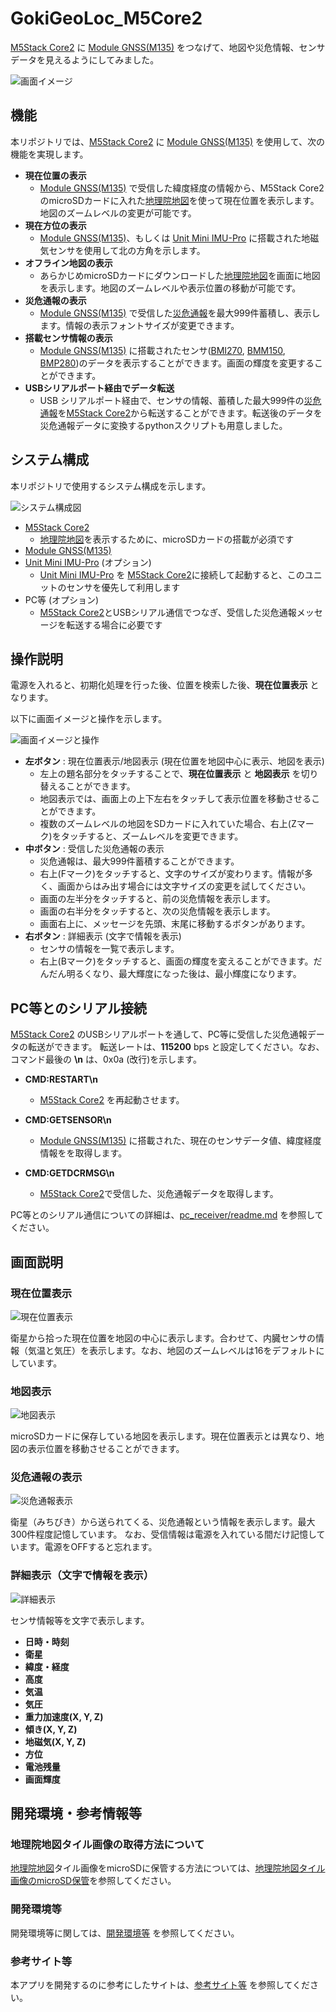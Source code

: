 # GokiGeoLoc_M5Core2

[M5Stack Core2](https://docs.m5stack.com/en/core/core2) に [Module GNSS(M135)](https://docs.m5stack.com/en/module/GNSS%20Module) をつなげて、地図や災危情報、センサデータを見えるようにしてみました。

![画面イメージ](https://github.com/MRSa/GokiGeoLoc_M5Core2/blob/main/images/gok_geo_loc.png?raw=true)

## 機能

本リポジトリでは、[M5Stack Core2](https://docs.m5stack.com/en/core/core2) に [Module GNSS(M135)](https://docs.m5stack.com/en/module/GNSS%20Module) を使用して、次の機能を実現します。

- **現在位置の表示**
  - [Module GNSS(M135)](https://docs.m5stack.com/ja/module/GNSS%20Module) で受信した緯度経度の情報から、M5Stack Core2のmicroSDカードに入れた[地理院地図](https://maps.gsi.go.jp/help/howtouse.html)を使って現在位置を表示します。地図のズームレベルの変更が可能です。
- **現在方位の表示**
  - [Module GNSS(M135)](https://docs.m5stack.com/ja/module/GNSS%20Module)、もしくは [Unit Mini IMU-Pro](https://docs.m5stack.com/ja/unit/IMU%20Pro%20Mini%20Unit) に搭載された地磁気センサを使用して北の方角を示します。
- **オフライン地図の表示**
  - あらかじめmicroSDカードにダウンロードした[地理院地図](https://maps.gsi.go.jp/help/howtouse.html)を画面に地図を表示します。地図のズームレベルや表示位置の移動が可能です。
- **災危通報の表示**
  - [Module GNSS(M135)](https://docs.m5stack.com/ja/module/GNSS%20Module) で受信した[災危通報](https://qzss.go.jp/technical/system/dcr.html)を最大999件蓄積し、表示します。情報の表示フォントサイズが変更できます。
- **搭載センサ情報の表示**
  - [Module GNSS(M135)](https://docs.m5stack.com/ja/module/GNSS%20Module) に搭載されたセンサ([BMI270](https://www.bosch-sensortec.com/media/boschsensortec/downloads/datasheets/bst-bmi270-ds000.pdf), [BMM150](https://www.bosch-sensortec.com/media/boschsensortec/downloads/datasheets/bst-bmm150-ds001.pdf), [BMP280](https://www.bosch-sensortec.com/media/boschsensortec/downloads/product_flyer/bst-bmp280-fl000.pdf))のデータを表示することができます。画面の輝度を変更することができます。
- **USBシリアルポート経由でデータ転送**
  - USB シリアルポート経由で、センサの情報、蓄積した最大999件の[災危通報](https://qzss.go.jp/technical/system/dcr.html)を[M5Stack Core2](https://docs.m5stack.com/ja/core/core2)から転送することができます。転送後のデータを災危通報データに変換するpythonスクリプトも用意しました。

## システム構成

本リポジトリで使用するシステム構成を示します。

![システム構成図](https://github.com/MRSa/GokiGeoLoc_M5Core2/blob/main/images/system.png?raw=true)

- [M5Stack Core2](https://docs.m5stack.com/ja/core/core2)
  - [地理院地図](https://maps.gsi.go.jp/help/howtouse.html)を表示するために、microSDカードの搭載が必須です
- [Module GNSS(M135)](https://docs.m5stack.com/ja/module/GNSS%20Module)
- [Unit Mini IMU-Pro](https://docs.m5stack.com/ja/unit/IMU%20Pro%20Mini%20Unit) (オプション)
  - [Unit Mini IMU-Pro](https://docs.m5stack.com/ja/unit/IMU%20Pro%20Mini%20Unit) を [M5Stack Core2](https://docs.m5stack.com/ja/core/core2)に接続して起動すると、このユニットのセンサを優先して利用します
- PC等 (オプション)
  - [M5Stack Core2](https://docs.m5stack.com/ja/core/core2)とUSBシリアル通信でつなぎ、受信した災危通報メッセージを転送する場合に必要です

## 操作説明

電源を入れると、初期化処理を行った後、位置を検索した後、**現在位置表示** となります。

以下に画面イメージと操作を示します。

![画面イメージと操作](https://github.com/MRSa/GokiGeoLoc_M5Core2/blob/main/images/screen-transition.png?raw=true)

- **左ボタン** : 現在位置表示/地図表示 (現在位置を地図中心に表示、地図を表示)
  - 左上の題名部分をタッチすることで、**現在位置表示** と **地図表示** を切り替えることができます。
  - 地図表示では、画面上の上下左右をタッチして表示位置を移動させることができます。
  - 複数のズームレベルの地図をSDカードに入れていた場合、右上(Zマーク)をタッチすると、ズームレベルを変更できます。
- **中ボタン** : 受信した災危通報の表示
  - 災危通報は、最大999件蓄積することができます。
  - 右上(Fマーク)をタッチすると、文字のサイズが変わります。情報が多く、画面からはみ出す場合には文字サイズの変更を試してください。
  - 画面の左半分をタッチすると、前の災危情報を表示します。
  - 画面の右半分をタッチすると、次の災危情報を表示します。
  - 画面右上に、メッセージを先頭、末尾に移動するボタンがあります。
- **右ボタン** : 詳細表示 (文字で情報を表示)
  - センサの情報を一覧で表示します。
  - 右上(Bマーク)をタッチすると、画面の輝度を変えることができます。だんだん明るくなり、最大輝度になった後は、最小輝度になります。

## PC等とのシリアル接続

[M5Stack Core2](https://docs.m5stack.com/ja/core/core2) のUSBシリアルポートを通して、PC等に受信した災危通報データの転送ができます。
転送レートは、**115200** bps と設定してください。なお、コマンド最後の **\n** は、0x0a (改行)を示します。

- **CMD:RESTART\n**
  - [M5Stack Core2](https://docs.m5stack.com/en/core/core2)  を再起動させます。

- **CMD:GETSENSOR\n**
  - [Module GNSS(M135)](https://docs.m5stack.com/ja/module/GNSS%20Module) に搭載された、現在のセンサデータ値、緯度経度情報をを取得します。

- **CMD:GETDCRMSG\n**
  - [M5Stack Core2](https://docs.m5stack.com/en/core/core2)で受信した、災危通報データを取得します。

PC等とのシリアル通信についての詳細は、[pc_receiver/readme.md](pc_receiver/readme.md) を参照してください。

## 画面説明

### 現在位置表示

![現在位置表示](https://github.com/MRSa/GokiGeoLoc_M5Core2/blob/main/images/location.png?raw=true)

衛星から拾った現在位置を地図の中心に表示します。合わせて、内臓センサの情報（気温と気圧）を表示します。なお、地図のズームレベルは16をデフォルトにしています。

### 地図表示

![地図表示](https://github.com/MRSa/GokiGeoLoc_M5Core2/blob/main/images/map.png?raw=true)

microSDカードに保存している地図を表示します。現在位置表示とは異なり、地図の表示位置を移動させることができます。

### 災危通報の表示

![災危通報表示](https://github.com/MRSa/GokiGeoLoc_M5Core2/blob/main/images/dcr.png?raw=true)

衛星（みちびき）から送られてくる、災危通報という情報を表示します。最大300件程度記憶しています。
なお、受信情報は電源を入れている間だけ記憶しています。電源をOFFすると忘れます。

### 詳細表示（文字で情報を表示）

![詳細表示](https://github.com/MRSa/GokiGeoLoc_M5Core2/blob/main/images/detail.png?raw=true)

センサ情報等を文字で表示します。

- **日時・時刻**
- **衛星**
- **緯度・経度**
- **高度**
- **気温**
- **気圧**
- **重力加速度(X, Y, Z)**
- **傾き(X, Y, Z)**
- **地磁気(X, Y, Z)**
- **方位**
- **電池残量**
- **画面輝度**

## 開発環境・参考情報等

### 地理院地図タイル画像の取得方法について

[地理院地図](https://maps.gsi.go.jp/help/howtouse.html)タイル画像をmicroSDに保管する方法については、[地理院地図タイル画像のmicroSD保管](getGSImaps/README.md)を参照してください。

### 開発環境等

開発環境等に関しては、[開発環境等](documents/build.md) を参照してください。

### 参考サイト等

本アプリを開発するのに参考にしたサイトは、[参考サイト等](documents/README.md) を参照してください。
